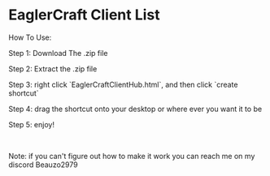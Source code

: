 <h1>EaglerCraft Client List</h1>
<p>How To Use:</p>
<p>Step 1: Download The .zip file</p>
<p>Step 2: Extract the .zip file</p>
<p>Step 3: right click `EaglerCraftClientHub.html`, and then click `create shortcut`</p>
<p>Step 4: drag the shortcut onto your desktop or where ever you want it to be</p>
<p>Step 5: enjoy!</p>
<br>
<p>Note: if you can't figure out how to make it work you can reach me on my discord Beauzo2979</p>

